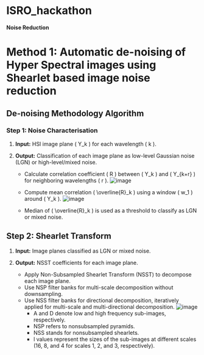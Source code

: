 # ISRO_hackathon
**Noise Reduction**
# Method 1: Automatic de-noising of Hyper Spectral images using Shearlet based image noise reduction

## De-noising Methodology Algorithm

### Step 1: Noise Characterisation

1. **Input:** HSI image plane \( Y_k \) for each wavelength \( k \).

2. **Output:** Classification of each image plane as low-level Gaussian noise (LGN) or high-level/mixed noise.
   - Calculate correlation coefficient \( R \) between \( Y_k \) and \( Y_{k+r} \) for neighboring wavelengths \( r \).
       ![image](https://github.com/user-attachments/assets/4bc5dc8b-8a83-4501-8d83-eb7208fd0300)

   - Compute mean correlation \( \overline{R}_k \) using a window \( w_1 \) around \( Y_k \).
      ![image](https://github.com/user-attachments/assets/515652d5-90a5-499f-b1d5-d00de499273e)

   - Median of \( \overline{R}_k \) is used as a threshold to classify as LGN or mixed noise.

## Step 2: Shearlet Transform

1. **Input:** Image planes classified as LGN or mixed noise.

2. **Output:** NSST coefficients for each image plane.
   - Apply Non-Subsampled Shearlet Transform (NSST) to decompose each image plane.
   - Use NSP filter banks for multi-scale decomposition without downsampling.
   - Use NSS filter banks for directional decomposition, iteratively applied for multi-scale and multi-directional decomposition.
      ![image](https://github.com/user-attachments/assets/e725dd8c-c09e-40fc-b24b-9fb80a08d8c3)
      - A and D denote low and high frequency sub-images, respectively.
      - NSP refers to nonsubsampled pyramids.
      - NSS stands for nonsubsampled shearlets.
      - l values represent the sizes of the sub-images at different scales (16, 8, and 4 for scales 1, 2, and 3, respectively).


